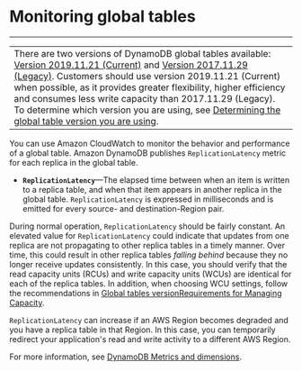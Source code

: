 # Monitoring global tables<a name="V2globaltables_monitoring"></a>


****  

|  | 
| --- |
| There are two versions of DynamoDB global tables available: [Version 2019\.11\.21 \(Current\)](globaltables.V2.md) and [Version 2017\.11\.29 \(Legacy\)](globaltables.V1.md)\. Customers should use version 2019\.11\.21 \(Current\) when possible, as it provides greater flexibility, higher efficiency and consumes less write capacity than 2017\.11\.29 \(Legacy\)\. To determine which version you are using, see [Determining the global table version you are using](globaltables.DetermineVersion.md)\. | 

You can use Amazon CloudWatch to monitor the behavior and performance of a global table\. Amazon DynamoDB publishes `ReplicationLatency` metric for each replica in the global table\.
+  **`ReplicationLatency`**—The elapsed time between when an item is written to a replica table, and when that item appears in another replica in the global table\. `ReplicationLatency` is expressed in milliseconds and is emitted for every source\- and destination\-Region pair\.

  During normal operation, `ReplicationLatency` should be fairly constant\. An elevated value for `ReplicationLatency` could indicate that updates from one replica are not propagating to other replica tables in a timely manner\. Over time, this could result in other replica tables *falling behind* because they no longer receive updates consistently\. In this case, you should verify that the read capacity units \(RCUs\) and write capacity units \(WCUs\) are identical for each of the replica tables\. In addition, when choosing WCU settings, follow the recommendations in [Global tables versionRequirements for Managing Capacity](V2globaltables_reqs_bestpractices.md#V2globaltables_reqs_bestpractices.tables)\.

  `ReplicationLatency` can increase if an AWS Region becomes degraded and you have a replica table in that Region\. In this case, you can temporarily redirect your application's read and write activity to a different AWS Region\.

 For more information, see [DynamoDB Metrics and dimensions](metrics-dimensions.md)\. 